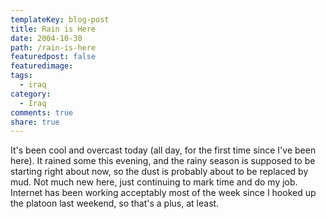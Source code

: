 ```yaml
---
templateKey: blog-post
title: Rain is Here
date: 2004-10-30
path: /rain-is-here
featuredpost: false
featuredimage:
tags:
  - iraq
category:
  - Iraq
comments: true
share: true
---
```


It's been cool and overcast today (all day, for the first time since I've been here). It rained some this evening, and the rainy season is supposed to be starting right about now, so the dust is probably about to be replaced by mud. Not much new here, just continuing to mark time and do my job. Internet has been working acceptably most of the week since I hooked up the platoon last weekend, so that's a plus, at least.
